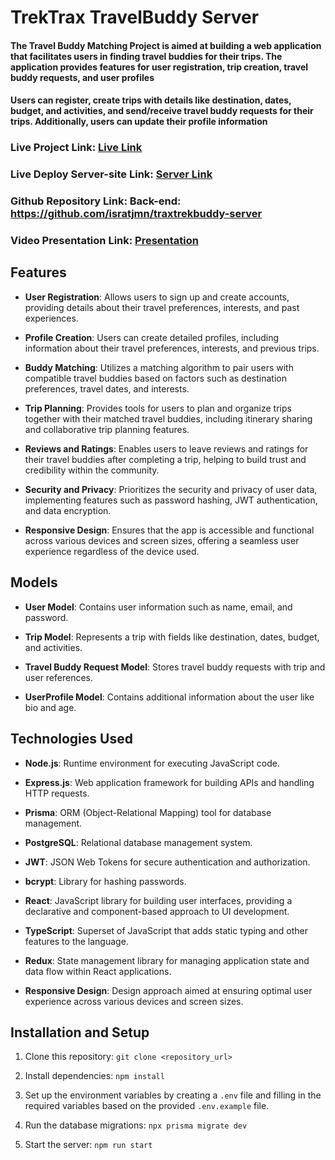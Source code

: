 # TrekTrax TravelBuddy Server

#### The Travel Buddy Matching Project is aimed at building a web application that facilitates users in finding travel buddies for their trips. The application provides features for user registration, trip creation, travel buddy requests, and user profiles

#### Users can register, create trips with details like destination, dates, budget, and activities, and send/receive travel buddy requests for their trips. Additionally, users can update their profile information

### Live Project Link: [Live Link](https://traxtrek-client.vercel.app//)

### Live Deploy Server-site Link: [Server Link](https://trektrax-server.vercel.app/)

### Github Repository Link: Back-end: <https://github.com/isratjmn/traxtrekbuddy-server>

### Video Presentation Link: [Presentation](https://drive.google.com/file/d/10CP9Zs_Y1javfHWKlurqxzh6J93Lk0Dz/view?usp=sharing)

## Features

- **User Registration**: Allows users to sign up and create accounts, providing details about their travel preferences, interests, and past experiences.

- **Profile Creation**: Users can create detailed profiles, including information about their travel preferences, interests, and previous trips.

- **Buddy Matching**: Utilizes a matching algorithm to pair users with compatible travel buddies based on factors such as destination preferences, travel dates, and interests.

- **Trip Planning**: Provides tools for users to plan and organize trips together with their matched travel buddies, including itinerary sharing and collaborative trip planning features.

- **Reviews and Ratings**: Enables users to leave reviews and ratings for their travel buddies after completing a trip, helping to build trust and credibility within the community.

- **Security and Privacy**: Prioritizes the security and privacy of user data, implementing features such as password hashing, JWT authentication, and data encryption.

- **Responsive Design**: Ensures that the app is accessible and functional across various devices and screen sizes, offering a seamless user experience regardless of the device used.

## Models

- **User Model**: Contains user information such as name, email, and password.

- **Trip Model**: Represents a trip with fields like destination, dates, budget, and activities.

- **Travel Buddy Request Model**: Stores travel buddy requests with trip and user references.
- **UserProfile Model**: Contains additional information about the user like bio and age.

## Technologies Used

- **Node.js**: Runtime environment for executing JavaScript code.

- **Express.js**: Web application framework for building APIs and handling HTTP requests.

- **Prisma**: ORM (Object-Relational Mapping) tool for database management.

- **PostgreSQL**: Relational database management system.

- **JWT**: JSON Web Tokens for secure authentication and authorization.

- **bcrypt**: Library for hashing passwords.

- **React**: JavaScript library for building user interfaces, providing a declarative and component-based approach to UI development.

- **TypeScript**: Superset of JavaScript that adds static typing and other features to the language.

- **Redux**: State management library for managing application state and data flow within React applications.

- **Responsive Design**: Design approach aimed at ensuring optimal user experience across various devices and screen sizes.

## Installation and Setup

1. Clone this repository: `git clone <repository_url>`

2. Install dependencies: `npm install`

3. Set up the environment variables by creating a `.env` file and filling in the required variables based on the provided `.env.example` file.

4. Run the database migrations: `npx prisma migrate dev`

5. Start the server: `npm run start`
